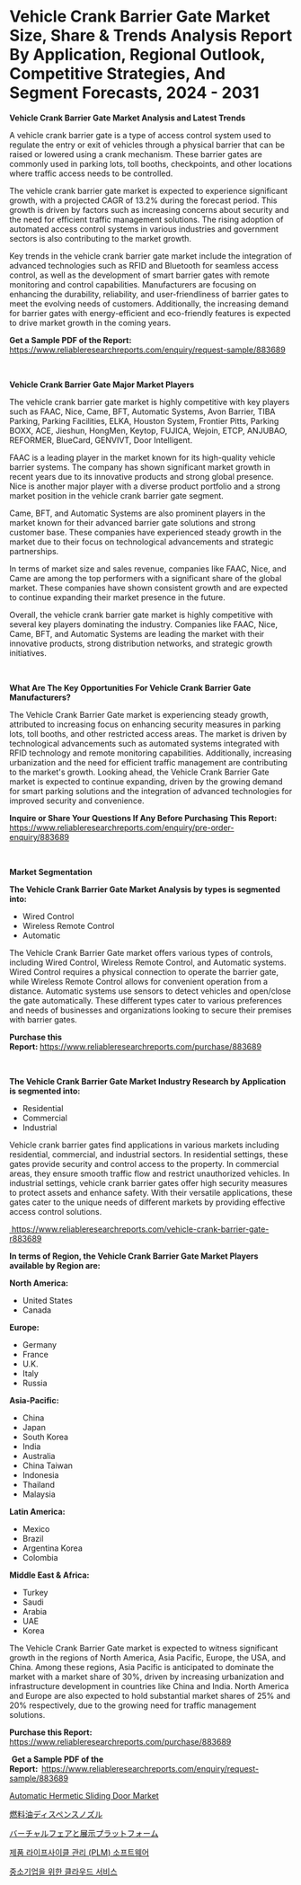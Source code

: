 <p><h1>Vehicle Crank Barrier Gate Market Size, Share & Trends Analysis Report By Application, Regional Outlook, Competitive Strategies, And Segment Forecasts, 2024 - 2031</h1></p><p><strong>Vehicle Crank Barrier Gate Market Analysis and Latest Trends</strong></p>
<p><p>A vehicle crank barrier gate is a type of access control system used to regulate the entry or exit of vehicles through a physical barrier that can be raised or lowered using a crank mechanism. These barrier gates are commonly used in parking lots, toll booths, checkpoints, and other locations where traffic access needs to be controlled.</p><p>The vehicle crank barrier gate market is expected to experience significant growth, with a projected CAGR of 13.2% during the forecast period. This growth is driven by factors such as increasing concerns about security and the need for efficient traffic management solutions. The rising adoption of automated access control systems in various industries and government sectors is also contributing to the market growth.</p><p>Key trends in the vehicle crank barrier gate market include the integration of advanced technologies such as RFID and Bluetooth for seamless access control, as well as the development of smart barrier gates with remote monitoring and control capabilities. Manufacturers are focusing on enhancing the durability, reliability, and user-friendliness of barrier gates to meet the evolving needs of customers. Additionally, the increasing demand for barrier gates with energy-efficient and eco-friendly features is expected to drive market growth in the coming years.</p></p>
<p><strong>Get a Sample PDF of the Report:&nbsp;</strong> <a href="https://www.reliableresearchreports.com/enquiry/request-sample/883689">https://www.reliableresearchreports.com/enquiry/request-sample/883689</a></p>
<p>&nbsp;</p>
<p><strong>Vehicle Crank Barrier Gate Major Market Players</strong></p>
<p><p>The vehicle crank barrier gate market is highly competitive with key players such as FAAC, Nice, Came, BFT, Automatic Systems, Avon Barrier, TIBA Parking, Parking Facilities, ELKA, Houston System, Frontier Pitts, Parking BOXX, ACE, Jieshun, HongMen, Keytop, FUJICA, Wejoin, ETCP, ANJUBAO, REFORMER, BlueCard, GENVIVT, Door Intelligent.</p><p>FAAC is a leading player in the market known for its high-quality vehicle barrier systems. The company has shown significant market growth in recent years due to its innovative products and strong global presence. Nice is another major player with a diverse product portfolio and a strong market position in the vehicle crank barrier gate segment.</p><p>Came, BFT, and Automatic Systems are also prominent players in the market known for their advanced barrier gate solutions and strong customer base. These companies have experienced steady growth in the market due to their focus on technological advancements and strategic partnerships.</p><p>In terms of market size and sales revenue, companies like FAAC, Nice, and Came are among the top performers with a significant share of the global market. These companies have shown consistent growth and are expected to continue expanding their market presence in the future.</p><p>Overall, the vehicle crank barrier gate market is highly competitive with several key players dominating the industry. Companies like FAAC, Nice, Came, BFT, and Automatic Systems are leading the market with their innovative products, strong distribution networks, and strategic growth initiatives.</p></p>
<p>&nbsp;</p>
<p><strong>What Are The Key Opportunities For Vehicle Crank Barrier Gate Manufacturers?</strong></p>
<p><p>The Vehicle Crank Barrier Gate market is experiencing steady growth, attributed to increasing focus on enhancing security measures in parking lots, toll booths, and other restricted access areas. The market is driven by technological advancements such as automated systems integrated with RFID technology and remote monitoring capabilities. Additionally, increasing urbanization and the need for efficient traffic management are contributing to the market's growth. Looking ahead, the Vehicle Crank Barrier Gate market is expected to continue expanding, driven by the growing demand for smart parking solutions and the integration of advanced technologies for improved security and convenience.</p></p>
<p><strong>Inquire or Share Your Questions If Any Before Purchasing This Report:</strong> <a href="https://www.reliableresearchreports.com/enquiry/pre-order-enquiry/883689">https://www.reliableresearchreports.com/enquiry/pre-order-enquiry/883689</a></p>
<p>&nbsp;</p>
<p><strong>Market Segmentation</strong></p>
<p><strong>The Vehicle Crank Barrier Gate Market Analysis by types is segmented into:</strong></p>
<p><ul><li>Wired Control</li><li>Wireless Remote Control</li><li>Automatic</li></ul></p>
<p><p>The Vehicle Crank Barrier Gate market offers various types of controls, including Wired Control, Wireless Remote Control, and Automatic systems. Wired Control requires a physical connection to operate the barrier gate, while Wireless Remote Control allows for convenient operation from a distance. Automatic systems use sensors to detect vehicles and open/close the gate automatically. These different types cater to various preferences and needs of businesses and organizations looking to secure their premises with barrier gates.</p></p>
<p><strong>Purchase this Report:&nbsp;</strong><a href="https://www.reliableresearchreports.com/purchase/883689">https://www.reliableresearchreports.com/purchase/883689</a></p>
<p>&nbsp;</p>
<p><strong>The Vehicle Crank Barrier Gate Market Industry Research by Application is segmented into:</strong></p>
<p><ul><li>Residential</li><li>Commercial</li><li>Industrial</li></ul></p>
<p><p>Vehicle crank barrier gates find applications in various markets including residential, commercial, and industrial sectors. In residential settings, these gates provide security and control access to the property. In commercial areas, they ensure smooth traffic flow and restrict unauthorized vehicles. In industrial settings, vehicle crank barrier gates offer high security measures to protect assets and enhance safety. With their versatile applications, these gates cater to the unique needs of different markets by providing effective access control solutions.</p></p>
<p><a href="https://www.reliableresearchreports.com/vehicle-crank-barrier-gate-r883689">&nbsp;https://www.reliableresearchreports.com/vehicle-crank-barrier-gate-r883689</a></p>
<p><strong>In terms of Region, the Vehicle Crank Barrier Gate Market Players available by Region are:</strong></p>
<p>
    <p> <strong> North America: </strong>
        <ul>
            <li>United States</li>
            <li>Canada</li>
        </ul>
        </p> 
    <p> <strong> Europe: </strong>
        <ul>
            <li>Germany</li>
            <li>France</li>
            <li>U.K.</li>
            <li>Italy</li>
            <li>Russia</li>
        </ul>
        </p> 
    <p> <strong> Asia-Pacific: </strong>
        <ul>
            <li>China</li>
            <li>Japan</li>
            <li>South Korea</li>
            <li>India</li>
            <li>Australia</li>
            <li>China Taiwan</li>
            <li>Indonesia</li>
            <li>Thailand</li>
            <li>Malaysia</li>
        </ul>
        </p> 
    <p> <strong> Latin America: </strong>
        <ul>
            <li>Mexico</li>
            <li>Brazil</li>
            <li>Argentina Korea</li>
            <li>Colombia</li>
        </ul>
        </p> 
    <p> <strong> Middle East & Africa: </strong>
        <ul>
            <li>Turkey</li>
            <li>Saudi</li>
            <li>Arabia</li>
            <li>UAE</li>
            <li>Korea</li>
        </ul>
    </p>
    </p>
<p><p>The Vehicle Crank Barrier Gate market is expected to witness significant growth in the regions of North America, Asia Pacific, Europe, the USA, and China. Among these regions, Asia Pacific is anticipated to dominate the market with a market share of 30%, driven by increasing urbanization and infrastructure development in countries like China and India. North America and Europe are also expected to hold substantial market shares of 25% and 20% respectively, due to the growing need for traffic management solutions.</p></p>
<p><strong>Purchase this Report: </strong><a href="https://www.reliableresearchreports.com/purchase/883689">https://www.reliableresearchreports.com/purchase/883689</a></p>
<p>&nbsp;<strong>Get a Sample PDF of the Report:&nbsp;&nbsp;</strong><a href="https://www.reliableresearchreports.com/enquiry/request-sample/883689">https://www.reliableresearchreports.com/enquiry/request-sample/883689</a></p>
<p><strong></strong></p>
<p><p><a href="https://github.com/ayamsauke86/Market-Research-Report-List-1/blob/main/automatic-hermetic-sliding-door-market.md">Automatic Hermetic Sliding Door Market</a></p><p><a href="https://github.com/hardee896/Market-Research-Report-List-2/blob/main/7118388161679.md">燃料油ディスペンスノズル</a></p><p><a href="https://github.com/Andrewones2023/Market-Research-Report-List-1/blob/main/6059852161680.md">バーチャルフェアと展示プラットフォーム</a></p><p><a href="https://github.com/vsoq0zknh59/Market-Research-Report-List-2/blob/main/2109971174060.md">제품 라이프사이클 관리 (PLM) 소프트웨어</a></p><p><a href="https://github.com/Tristiarton768456/Market-Research-Report-List-2/blob/main/9013224174061.md">중소기업을 위한 클라우드 서비스</a></p></p>